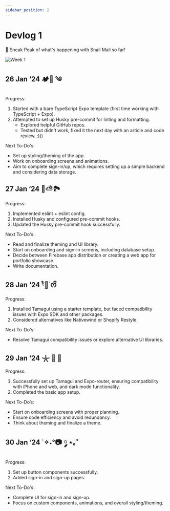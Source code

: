 ```yaml
---
sidebar_position: 2
---
```


# Devlog 1

👀 Sneak Peak of what's happening with Snail Mail so far!

![Week 1](./img/snail-mail-week-1.png)

## 26 Jan ‘24 🏕️🍃 ༄

Progress:

1. Started with a bare TypeScript Expo template (first time working with TypeScript + Expo).
2. Attempted to set up Husky pre-commit for linting and formatting.
   - Explored helpful GitHub repos.
   - Tested but didn't work, fixed it the next day with an article and code review. :)))

Next To-Do's:

- Set up styling/theming of the app.
- Work on onboarding screens and animations.
- Aim to complete sign-in/up, which requires setting up a simple backend and considering data storage.

## 27 Jan ‘24 🍃⛅️🏞️

Progress:

1. Implemented eslint + eslint config.
2. Installed Husky and configured pre-commit hooks.
3. Updated the Husky pre-commit hook successfully.

Next To-Do's:

- Read and finalize theming and UI library.
- Start on onboarding and sign-in screens, including database setup.
- Decide between Firebase app distribution or creating a web app for portfolio showcase.
- Write documentation.

## 28 Jan ‘24 𓍢ִ໋🌷͙֒ ᰔᩚ

Progress:

1. Installed Tamagui using a starter template, but faced compatibility issues with Expo SDK and other packages.
2. Considered alternatives like Nativewind or Shopify Restyle.

Next To-Do's:

- Resolve Tamagui compatibility issues or explore alternative UI libraries.

## 29 Jan ‘24 𓇼 🌊 🐚

Progress:

1. Successfully set up Tamagui and Expo-router, ensuring compatibility with iPhone and web, and dark mode functionality.
2. Completed the basic app setup.

Next To-Do’s:

- Start on onboarding screens with proper planning.
- Ensure code efficiency and avoid redundancy.
- Think about theming and finalize a theme.

## 30 Jan ‘24 ˙✧˖°📷 ༘ ⋆｡˚

Progress:

1. Set up button components successfully.
2. Added sign-in and sign-up pages.

Next To-Do's:

- Complete UI for sign-in and sign-up.
- Focus on custom components, animations, and overall styling/theming.
